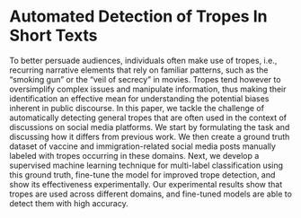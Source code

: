 # Automated Detection of Tropes In Short Texts
To better persuade audiences, individuals often make use of tropes, i.e., recurring narrative elements that rely on familiar patterns, such as the “smoking gun” or the “veil of secrecy” in movies. Tropes tend however to oversimplify complex issues and manipulate information, thus making their identification an effective mean for understanding the potential biases inherent in public discourse. In this paper, we tackle the challenge of automatically detecting general tropes that are often used in the context of discussions on social media platforms. We start by formulating the task and discussing how it differs from previous work. We then create a ground truth dataset of vaccine and immigration-related social media posts manually labeled with tropes occurring in these domains. Next, we develop a supervised machine learning technique for multi-label classification using this ground truth, fine-tune the model for improved trope detection, and show its effectiveness experimentally. Our experimental results show that tropes are used across different domains, and fine-tuned models are able to detect them with high accuracy.

